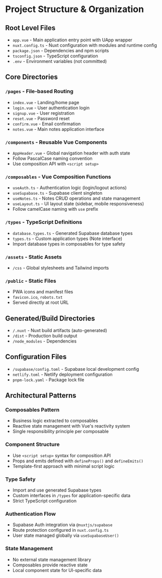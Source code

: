 # Project Structure & Organization

## Root Level Files
- `app.vue` - Main application entry point with UApp wrapper
- `nuxt.config.ts` - Nuxt configuration with modules and runtime config
- `package.json` - Dependencies and npm scripts
- `tsconfig.json` - TypeScript configuration
- `.env` - Environment variables (not committed)

## Core Directories

### `/pages` - File-based Routing
- `index.vue` - Landing/home page
- `login.vue` - User authentication login
- `signup.vue` - User registration
- `reset.vue` - Password reset
- `confirm.vue` - Email confirmation
- `notes.vue` - Main notes application interface

### `/components` - Reusable Vue Components
- `AppHeader.vue` - Global navigation header with auth state
- Follow PascalCase naming convention
- Use composition API with `<script setup>`

### `/composables` - Vue Composition Functions
- `useAuth.ts` - Authentication logic (login/logout actions)
- `useSupabase.ts` - Supabase client singleton
- `useNotes.ts` - Notes CRUD operations and state management
- `useLayout.ts` - UI layout state (sidebar, mobile responsiveness)
- Follow camelCase naming with `use` prefix

### `/types` - TypeScript Definitions
- `database.types.ts` - Generated Supabase database types
- `types.ts` - Custom application types (Note interface)
- Import database types in composables for type safety

### `/assets` - Static Assets
- `/css` - Global stylesheets and Tailwind imports

### `/public` - Static Files
- PWA icons and manifest files
- `favicon.ico`, `robots.txt`
- Served directly at root URL

## Generated/Build Directories
- `/.nuxt` - Nuxt build artifacts (auto-generated)
- `/dist` - Production build output
- `/node_modules` - Dependencies

## Configuration Files
- `/supabase/config.toml` - Supabase local development config
- `netlify.toml` - Netlify deployment configuration
- `pnpm-lock.yaml` - Package lock file

## Architectural Patterns

### Composables Pattern
- Business logic extracted to composables
- Reactive state management with Vue's reactivity system
- Single responsibility principle per composable

### Component Structure
- Use `<script setup>` syntax for composition API
- Props and emits defined with `defineProps()` and `defineEmits()`
- Template-first approach with minimal script logic

### Type Safety
- Import and use generated Supabase types
- Custom interfaces in `/types` for application-specific data
- Strict TypeScript configuration

### Authentication Flow
- Supabase Auth integration via `@nuxtjs/supabase`
- Route protection configured in `nuxt.config.ts`
- User state managed globally via `useSupabaseUser()`

### State Management
- No external state management library
- Composables provide reactive state
- Local component state for UI-specific data